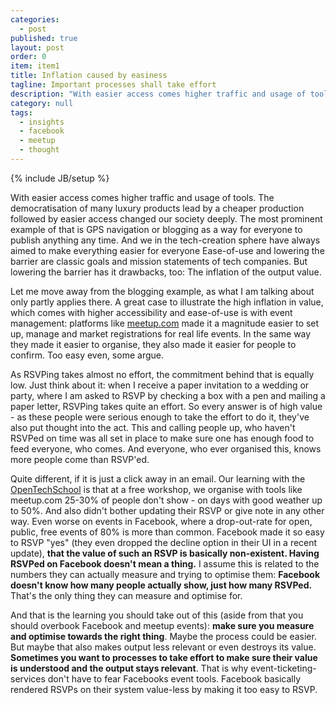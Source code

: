 ```yaml
---
categories: 
  - post
published: true
layout: post
order: 0
item: item1
title: Inflation caused by easiness
tagline: Important processes shall take effort
description: "With easier access comes higher traffic and usage of tools. The democratisation of many luxury products lead by a cheaper production followed by easier access changed our society deeply. The most prominent example of that is GPS navigation or blogging as a way for everyone to publish anything any time. And we in the tech-creation sphere have always aimed to make everything easier for everyone Ease-of-use and lowering the barrier are classic goals and mission statements of tech companies. But lowering the barrier has it drawbacks, too: The inflation of the output value."
category: null
tags:
  - insights
  - facebook
  - meetup
  - thought
---
```


{% include JB/setup %}

With easier access comes higher traffic and usage of tools. The democratisation of many luxury products lead by a cheaper production followed by easier access changed our society deeply. The most prominent example of that is GPS navigation or blogging as a way for everyone to publish anything any time. And we in the tech-creation sphere have always aimed to make everything easier for everyone Ease-of-use and lowering the barrier are classic goals and mission statements of tech companies. But lowering the barrier has it drawbacks, too: The inflation of the output value.

Let me move away from the blogging example, as what I am talking about only partly applies there. A great case to illustrate the high inflation in value, which comes with higher accessibility and ease-of-use is with event management: platforms like [meetup.com](http://www.meetup.com/) made it a magnitude easier to set up, manage and market registrations for real life events. In the same way they made it easier to organise, they also made it easier for people to confirm. Too easy even, some argue.

As RSVPing takes almost no effort, the commitment behind that is equally low. Just think about it: when I receive a paper invitation to a wedding or party, where I am asked to RSVP by checking a box with a pen and mailing a paper letter, RSVPing takes quite an effort. So every answer is of high value - as these people were serious enough to take the effort to do it, they've also put thought into the act. This and calling people up, who haven't RSVPed on time was all set in place to make sure one has enough food to feed everyone, who comes. And everyone, who ever organised this, knows more people come than RSVP'ed.

Quite different, if it is just a click away in an email. Our learning with the [OpenTechSchool](http://www.opentechschool.org) is that at a free workshop, we organise with tools like meetup.com 25-30% of people don't show - on days with good weather up to 50%. And also didn't bother updating their RSVP or give note in any other way. Even worse on events in Facebook, where a drop-out-rate for open, public, free events of 80% is more than common. Facebook made it so easy to RSVP "yes" (they even dropped the decline option in their UI in a recent update), **that the value of such an RSVP is basically non-existent. Having RSVPed on Facebook doesn't mean a thing.** I assume this is related to the numbers they can actually measure and trying to optimise them: **Facebook doesn't know how many people actually show, just how many RSVPed.** That's the only thing they can measure and optimise for.

And that is the learning you should take out of this (aside from that you should overbook Facebook and meetup events): **make sure you measure and optimise towards the right thing**. Maybe the process could be easier. But maybe that also makes output less relevant or even destroys its value. **Sometimes you want to processes to take effort to make sure their value is understood and the output stays relevant**. That is why event-ticketing-services don't have to fear Facebooks event tools. Facebook basically rendered RSVPs on their system value-less by making it too easy to RSVP.
